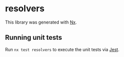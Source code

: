# resolvers

This library was generated with [Nx](https://nx.dev).

## Running unit tests

Run `nx test resolvers` to execute the unit tests via [Jest](https://jestjs.io).
